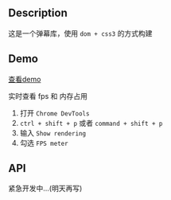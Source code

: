 ## Description
这是一个弹幕库，使用 `dom + css3` 的方式构建

## Demo
[查看demo](https://imtaotao.github.io/danmuku)

实时查看 fps 和 内存占用
1. 打开 `Chrome DevTools`
2. `ctrl + shift + p` 或者 `command + shift + p`
3. 输入 `Show rendering`
4. 勾选 `FPS meter`

## API
紧急开发中...(明天再写)
